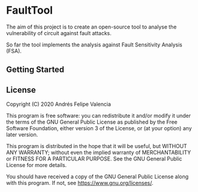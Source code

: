 # FaultTool

The aim of this project is to create an open-source tool to analyse the vulnerability of circuit against fault attacks.

So far the tool implements the analysis against Fault Sensitivity Analysis (FSA).

## Getting Started

## License
Copyright (C) 2020  Andrés Felipe Valencia 

This program is free software: you can redistribute it and/or modify
it under the terms of the GNU General Public License as published by
the Free Software Foundation, either version 3 of the License, or
(at your option) any later version.

This program is distributed in the hope that it will be useful,
but WITHOUT ANY WARRANTY; without even the implied warranty of
MERCHANTABILITY or FITNESS FOR A PARTICULAR PURPOSE.  See the
GNU General Public License for more details.

You should have received a copy of the GNU General Public License
along with this program.  If not, see <https://www.gnu.org/licenses/>.
